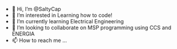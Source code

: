 - 👋 Hi, I’m @SaltyCap
- 👀 I’m interested in Learning how to code!
- 🌱 I’m currently learning Electrical Engineering
- 💞️ I’m looking to collaborate on MSP programming using CCS and ENERGIA
- 📫 How to reach me ...

<!---
SaltyCap/SaltyCap is a ✨ special ✨ repository because its `README.md` (this file) appears on your GitHub profile.
You can click the Preview link to take a look at your changes.
--->
